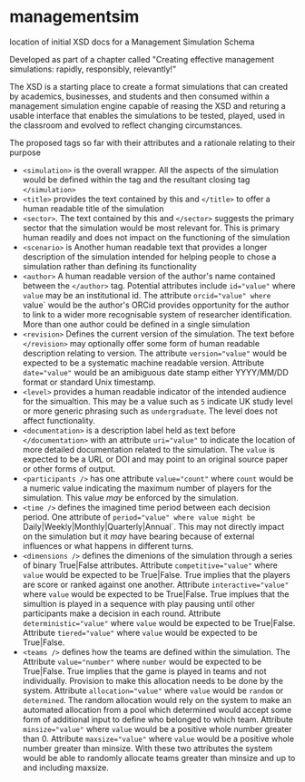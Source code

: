 # managementsim
location of initial XSD docs for a Management Simulation Schema

Developed as part of a chapter called "Creating effective management simulations: rapidly, responsibly, relevantly!"

The XSD is a starting place to create a format simulations that can created by academics, businesses, and students and then consumed within a management simulation engine capable of reasing the XSD and returing a usable interface that enables the simulations to be tested, played, used in the classroom and evolved to reflect changing circumstances.

The proposed tags so far with their attributes and a rationale relating to their purpose 

- `<simulation>` is the overall wrapper. All the aspects of the simulation would be defined within the tag and the resultant closing tag `</simulation>`
-  `<title>` provides the text contained by this and `</title>` to offer a human readable title of the simulation
-  `<sector>`. The text contained by this and `</sector>` suggests the primary sector that the simulation would be most relevant for. This is primary human readily and does not impact on the functioning of the simulation
- `<scenario>` is Another human readable text that provides a longer description of the simulation intended for helping people to chose a simulation rather than defining its functionality 
- `<author>`  A human readable version of the author's name contained between the `</author>` tag. Potential attributes include `id="value"` where `value` may be an institutional id. The attribute `orcid="value" where `value` would be the author's ORCid provides opportunity for the author to link to a wider more recognisable system of researcher identification. More than one author could be defined in a single simulation
- `<revision>` Defines the current version of the simulation.  The text before `</revision>` may optionally offer some form of human readable description relating to version. The attribute `version="value"` would be expected to be a systematic machine readable version. Attribute `date="value"` would be an amibiguous date stamp either YYYY/MM/DD format or standard Unix timestamp.
- `<level>` provides a human readable indicator of the intended audience for the simualtion. This may be a value such as `5` indicate UK study level or more generic phrasing such as `undergraduate`. The level does not affect functionality.
- `<documentation>` is a description label held as text before `</documentation>` with an attribute `uri="value"` to indicate the location of more detailed documentation related to the simulation. The `value` is expected to be a URL or DOI and may point to an original source paper or other forms of output.
- `<participants />` has one attribute `value="count"` where `count` would be a numeric value indicating the maximum number of players for the simulation. This value *may* be enforced by the simulation.
- `<time />`  defines the imagined time period between each decision period. One attribute of `period="value" where value might be `Daily|Weekly|Monthly|Quarterly|Annual`. This may not directly impact on the simulation but it *may* have bearing because of external influences or what happens in different turns.
- `<dimensions />` defines the dimenions of the simulation through a series of binary True|False attributes. Attribute `competitive="value"` where `value` would be expected to be True|False. True implies that the players are score or ranked against one another. Attribute `interactive="value"` where `value` would be expected to be True|False. True implues that the simultion is played in a sequence with play pausing until other participants make a decision in each round. Attribute `deterministic="value"` where `value` would be expected to be True|False. Attribute `tiered="value"` where `value` would be expected to be True|False.
- `<teams />` defines how the teams are defined within the simulation. The Attribute `value="number"` where `number` would be expected to be True|False. True implies that the game is played in teams and not individually. Provision to make this allocation needs to be done by the system. Attribute `allocation="value"` where `value` would be `random` or `determined`. The random allocation would rely on the system to make an automated allocation from a pool which determined would accept some form of additional input to define who belonged to which team. Attribute `minsize="value"` where `value` would be a positive whole number greater than 0. Attribute `maxsize="value"` where `value` would be a positive whole number greater than minsize. With these two attributes the system would be able to randomly allocate teams greater than minsize and up to and including maxsize.
